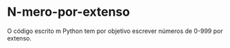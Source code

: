 # N-mero-por-extenso
O código escrito m Python tem por objetivo escrever números de 0-999 por extenso.
